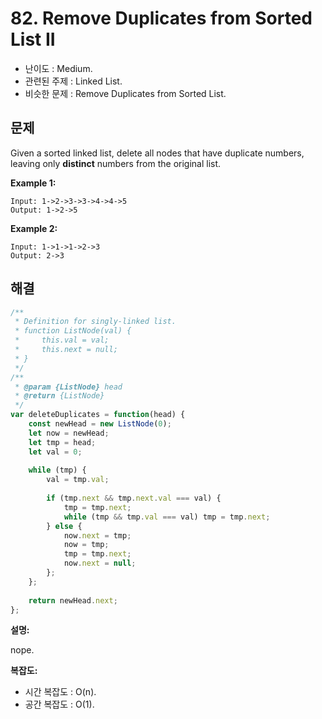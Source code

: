 # 82. Remove Duplicates from Sorted List II

- 난이도 : Medium.
- 관련된 주제 : Linked List.
- 비슷한 문제 : Remove Duplicates from Sorted List.

## 문제

Given a sorted linked list, delete all nodes that have duplicate numbers, leaving only **distinct** numbers from the original list.

**Example 1:**

```
Input: 1->2->3->3->4->4->5
Output: 1->2->5
```

**Example 2:**

```
Input: 1->1->1->2->3
Output: 2->3
```

## 해결

```javascript
/**
 * Definition for singly-linked list.
 * function ListNode(val) {
 *     this.val = val;
 *     this.next = null;
 * }
 */
/**
 * @param {ListNode} head
 * @return {ListNode}
 */
var deleteDuplicates = function(head) {
    const newHead = new ListNode(0);
    let now = newHead;
    let tmp = head;
    let val = 0;
    
    while (tmp) {
        val = tmp.val;
        
        if (tmp.next && tmp.next.val === val) {
            tmp = tmp.next;
            while (tmp && tmp.val === val) tmp = tmp.next;
        } else {
            now.next = tmp;
            now = tmp;
            tmp = tmp.next;
            now.next = null;
        };
    };
    
    return newHead.next;
};
```

**설명:**

nope.

**복잡도:**

- 시간 복잡도 : O(n).
- 공간 복잡도 : O(1).